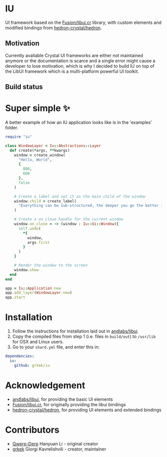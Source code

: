 # IU
UI framework based on the [Fusion/libui.cr](https://github.com/Fusion/libui.cr) library, with custom elements and modified bindings from [hedron-crystal/hedron](https://github.com/hedron-crystal/hedron).

## Motivation
Currently avaliable Crystal UI frameworks are either not maintained anymore or the documentation is scarce and a single error might cause a developer to lose motivation, which is why I decided to build IU on top of the LibUI framework which is a multi-platform powerful UI toolkit.

## Build status


# Super simple ✨

A better example of how an IU application looks like is in the 'examples' folder.

```ruby
require "iu"

class WindowLayer < Iu::Abstractions::Layer
  def create(*args, **kwargs)
    window = create_window(
      "Hello, World", 
      {
        800,
        600
      },
      false
    )

    # Create a label and set it as the main child of the window
    window.child = create_label(
      "Everything can be sub-structured, the deeper you go the better it gets :)"
    )

    # Create a on_close handle for the current window
    window.on_close = -> (window : Iu::Ui::Window){
      self.undo(
        *{
          window,
          args.first
        }
      )
    }

    # Render the window to the screen
    window.show
  end
end

app = Iu::Application.new
app.add_layer(WindowLayer.new)
app.start
```

# Installation

1. Follow the instructions for installation laid out in [andlabs/libui](https://github.com/andlabs/libui).
2. Copy the compiled files from step 1 (i.e. files in `build/out`) to `/usr/lib` for OSX and Linux users.
3. Go to your `shard.yml` file, and enter this in:

```yaml
dependencies:
  iu:
    github: grkek/iu
```

# Acknowledgement

- [andlabs/libui](https://github.com/andlabs/libui), for providing the basic UI elements
- [Fusion/libui.cr](https://github.com/Fusion/libui.cr), for originally providing the libui bindings
- [hedron-crystal/hedron](https://github.com/hedron-crystal/hedron), for providing UI elements and extended bindings

# Contributors

- [Qwerp-Derp](https://github.com/Qwerp-Derp) Hanyuan Li - original creator
- [grkek](https://github.com/grkek) Giorgi Kavrelishvili - creator, maintainer
